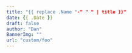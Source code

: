```yaml
---
title: "{{ replace .Name "-" " " | title }}"
date: {{ .Date }}
draft: false
author: "Dan"
BannerImg: ""
url: "custom/foo"
---
```

